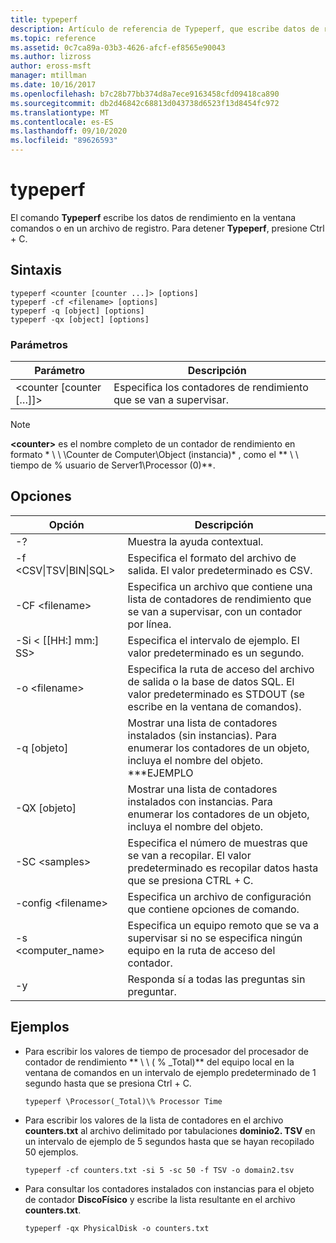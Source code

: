```yaml
---
title: typeperf
description: Artículo de referencia de Typeperf, que escribe datos de rendimiento en la ventana comandos o en un archivo de registro.
ms.topic: reference
ms.assetid: 0c7ca89a-03b3-4626-afcf-ef8565e90043
ms.author: lizross
author: eross-msft
manager: mtillman
ms.date: 10/16/2017
ms.openlocfilehash: b7c28b77bb374d8a7ece9163458cfd09418ca890
ms.sourcegitcommit: db2d46842c68813d043738d6523f13d8454fc972
ms.translationtype: MT
ms.contentlocale: es-ES
ms.lasthandoff: 09/10/2020
ms.locfileid: "89626593"
---
```

# <a name="typeperf"></a>typeperf

El comando **Typeperf** escribe los datos de rendimiento en la ventana comandos o en un archivo de registro. Para detener **Typeperf**, presione Ctrl + C.

## <a name="syntax"></a>Sintaxis

```
typeperf <counter [counter ...]> [options]
typeperf -cf <filename> [options]
typeperf -q [object] [options]
typeperf -qx [object] [options]
```

### <a name="parameters"></a>Parámetros

|Parámetro|Descripción|
|---------|-----------|
|\<counter [counter […]]>|Especifica los contadores de rendimiento que se van a supervisar.|

> [!NOTE]
> **\<counter>** es el nombre completo de un contador de rendimiento en formato * \\ \\ \Counter de Computer\Object (instancia)* , como el ** \\ \\ tiempo de \% usuario de Server1\Processor (0)**.

## <a name="options"></a>Opciones

|                   Opción                   |                                                         Descripción                                                          |
|--------------------------------------------|------------------------------------------------------------------------------------------------------------------------------|
|                     -?                     |                                               Muestra la ayuda contextual.                                               |
| -f \<CSV&verbar;TSV&verbar;BIN&verbar;SQL> |                                    Especifica el formato del archivo de salida. El valor predeterminado es CSV.                                     |
|              -CF \<filename>               |              Especifica un archivo que contiene una lista de contadores de rendimiento que se van a supervisar, con un contador por línea.               |
|             -Si < [[HH:] mm:] SS>             |                                  Especifica el intervalo de ejemplo. El valor predeterminado es un segundo.                                   |
|               -o \<filename>               |     Especifica la ruta de acceso del archivo de salida o la base de datos SQL. El valor predeterminado es STDOUT (se escribe en la ventana de comandos).      |
|                -q [objeto]                 | Mostrar una lista de contadores instalados (sin instancias). Para enumerar los contadores de un objeto, incluya el nombre del objeto. \*\*\*EJEMPLO |
|                -QX [objeto]                |        Mostrar una lista de contadores instalados con instancias. Para enumerar los contadores de un objeto, incluya el nombre del objeto.        |
|               -SC \<samples>               |             Especifica el número de muestras que se van a recopilar. El valor predeterminado es recopilar datos hasta que se presiona CTRL + C.              |
|            -config \<filename>             |                                    Especifica un archivo de configuración que contiene opciones de comando.                                     |
|            -s \<computer_name>             |                   Especifica un equipo remoto que se va a supervisar si no se especifica ningún equipo en la ruta de acceso del contador.                    |
|                     -y                     |                                        Responda sí a todas las preguntas sin preguntar.                                        |

## <a name="examples"></a>Ejemplos

- Para escribir los valores de tiempo de procesador del procesador de contador de rendimiento ** \\ \\ ( \% _Total)** del equipo local en la ventana de comandos en un intervalo de ejemplo predeterminado de 1 segundo hasta que se presiona Ctrl + C.
  ```
  typeperf \Processor(_Total)\% Processor Time
  ```
- Para escribir los valores de la lista de contadores en el archivo **counters.txt** al archivo delimitado por tabulaciones **dominio2. TSV** en un intervalo de ejemplo de 5 segundos hasta que se hayan recopilado 50 ejemplos.
  ```
  typeperf -cf counters.txt -si 5 -sc 50 -f TSV -o domain2.tsv
  ```
- Para consultar los contadores instalados con instancias para el objeto de contador **DiscoFísico** y escribe la lista resultante en el archivo **counters.txt**.
  ```
  typeperf -qx PhysicalDisk -o counters.txt
  ```

